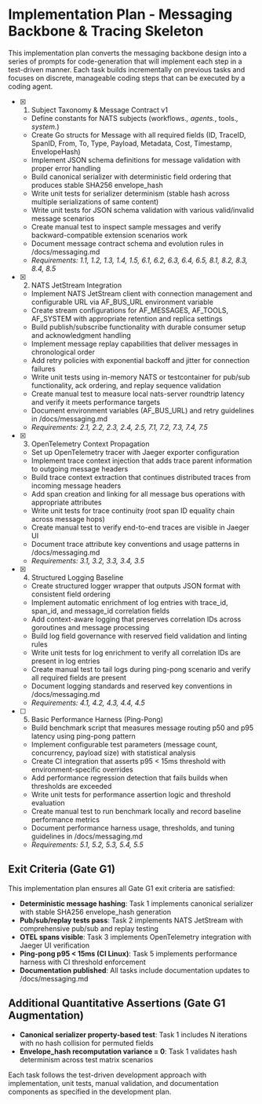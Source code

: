 # Implementation Plan - Messaging Backbone & Tracing Skeleton

This implementation plan converts the messaging backbone design into a series of prompts for code-generation that will implement each step in a test-driven manner. Each task builds incrementally on previous tasks and focuses on discrete, manageable coding steps that can be executed by a coding agent.

- [x] 1. Subject Taxonomy & Message Contract v1










  - Define constants for NATS subjects (workflows.*, agents.*, tools.*, system.*)
  - Create Go structs for Message with all required fields (ID, TraceID, SpanID, From, To, Type, Payload, Metadata, Cost, Timestamp, EnvelopeHash)
  - Implement JSON schema definitions for message validation with proper error handling
  - Build canonical serializer with deterministic field ordering that produces stable SHA256 envelope_hash
  - Write unit tests for serializer determinism (stable hash across multiple serializations of same content)
  - Write unit tests for JSON schema validation with various valid/invalid message scenarios
  - Create manual test to inspect sample messages and verify backward-compatible extension scenarios work
  - Document message contract schema and evolution rules in /docs/messaging.md
  - _Requirements: 1.1, 1.2, 1.3, 1.4, 1.5, 6.1, 6.2, 6.3, 6.4, 6.5, 8.1, 8.2, 8.3, 8.4, 8.5_

- [x] 2. NATS JetStream Integration  





  - Implement NATS JetStream client with connection management and configurable URL via AF_BUS_URL environment variable
  - Create stream configurations for AF_MESSAGES, AF_TOOLS, AF_SYSTEM with appropriate retention and replica settings
  - Build publish/subscribe functionality with durable consumer setup and acknowledgment handling
  - Implement message replay capabilities that deliver messages in chronological order
  - Add retry policies with exponential backoff and jitter for connection failures
  - Write unit tests using in-memory NATS or testcontainer for pub/sub functionality, ack ordering, and replay sequence validation
  - Create manual test to measure local nats-server roundtrip latency and verify it meets performance targets
  - Document environment variables (AF_BUS_URL) and retry guidelines in /docs/messaging.md
  - _Requirements: 2.1, 2.2, 2.3, 2.4, 2.5, 7.1, 7.2, 7.3, 7.4, 7.5_

- [x] 3. OpenTelemetry Context Propagation





  - Set up OpenTelemetry tracer with Jaeger exporter configuration
  - Implement trace context injection that adds trace parent information to outgoing message headers
  - Build trace context extraction that continues distributed traces from incoming message headers  
  - Add span creation and linking for all message bus operations with appropriate attributes
  - Write unit tests for trace continuity (root span ID equality chain across message hops)
  - Create manual test to verify end-to-end traces are visible in Jaeger UI
  - Document trace attribute key conventions and usage patterns in /docs/messaging.md
  - _Requirements: 3.1, 3.2, 3.3, 3.4, 3.5_

- [x] 4. Structured Logging Baseline










  - Create structured logger wrapper that outputs JSON format with consistent field ordering
  - Implement automatic enrichment of log entries with trace_id, span_id, and message_id correlation fields
  - Add context-aware logging that preserves correlation IDs across goroutines and message processing
  - Build log field governance with reserved field validation and linting rules
  - Write unit tests for log enrichment to verify all correlation IDs are present in log entries
  - Create manual test to tail logs during ping-pong scenario and verify all required fields are present
  - Document logging standards and reserved key conventions in /docs/messaging.md
  - _Requirements: 4.1, 4.2, 4.3, 4.4, 4.5_

- [ ] 5. Basic Performance Harness (Ping-Pong)
  - Build benchmark script that measures message routing p50 and p95 latency using ping-pong pattern
  - Implement configurable test parameters (message count, concurrency, payload size) with statistical analysis
  - Create CI integration that asserts p95 < 15ms threshold with environment-specific overrides
  - Add performance regression detection that fails builds when thresholds are exceeded
  - Write unit tests for performance assertion logic and threshold evaluation
  - Create manual test to run benchmark locally and record baseline performance metrics
  - Document performance harness usage, thresholds, and tuning guidelines in /docs/messaging.md
  - _Requirements: 5.1, 5.2, 5.3, 5.4, 5.5_

## Exit Criteria (Gate G1)

This implementation plan ensures all Gate G1 exit criteria are satisfied:

- **Deterministic message hashing**: Task 1 implements canonical serializer with stable SHA256 envelope_hash generation
- **Pub/sub/replay tests pass**: Task 2 implements NATS JetStream with comprehensive pub/sub and replay testing  
- **OTEL spans visible**: Task 3 implements OpenTelemetry integration with Jaeger UI verification
- **Ping-pong p95 < 15ms (CI Linux)**: Task 5 implements performance harness with CI threshold enforcement
- **Documentation published**: All tasks include documentation updates to /docs/messaging.md

## Additional Quantitative Assertions (Gate G1 Augmentation)

- **Canonical serializer property-based test**: Task 1 includes N iterations with no hash collision for permuted fields
- **Envelope_hash recomputation variance = 0**: Task 1 validates hash determinism across test matrix scenarios

Each task follows the test-driven development approach with implementation, unit tests, manual validation, and documentation components as specified in the development plan.